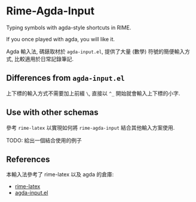 # Rime-Agda-Input

Typing symbols with agda-style shortcuts in RIME.

If you once played with agda, you will like it.

Agda 輸入法, 碼錶取材於 `agda-input.el`,
提供了大量 (數學) 符號的簡便輸入方式, 比較適用於日常記錄筆記.

## Differences from `agda-input.el`

上下標的輸入方式不需要加上前綴 `\`, 直接以 `^_` 開始就會輸入上下標的小字.

## Use with other schemas

參考 `rime-latex` 以實現如何將 `rime-agda-input` 結合其他輸入方案使用.

TODO: 給出一個結合使用的例子

## References

本輸入法參考了 rime-latex 以及 agda 的倉庫:

- [rime-latex](https://github.com/shenlebantongying/rime_latex)
- [agda-input.el](https://github.com/agda/agda/blob/master/src/data/emacs-mode/agda-input.el)